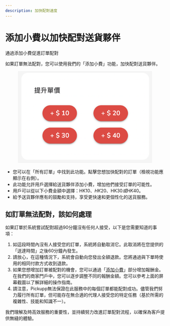 ```yaml
---
description: 加快配對速度
---
```


# 添加小費以加快配對送貨夥伴

通過添加小費促進訂單配對

如果訂單無法配對，您可以使用我們的「添加小費」功能，加快配對送貨夥伴。

<figure><img src="../.gitbook/assets/image.png" alt=""><figcaption></figcaption></figure>

* 您可以在「所有訂單」中找到此功能。點擊您想加快配對的訂單（檢視功能應顯示在右側）。&#x20;
* 此功能允許用戶選擇給送貨夥伴添加小費，增加他們接受訂單的可能性。&#x20;
* 用戶可以從以下小費金額中選擇：HK$10、HK$20、HK$30或HK$40。
* 給予送貨夥伴應有的鼓勵和支持，享受更快速和更個性化的送貨服務。

## 如訂單無法配對，該如何處理

如果訂單於系統嘗試配對超過90分鐘沒有任何人接受，以下是您需要知道的事項：&#x20;

1. 如這段時間內沒有人接受您的訂單，系統將自動取消它。此取消將在您提供的「送達時間」之後60分鐘內發生。&#x20;
2. 請放心，在這種情況下，系統會自動向您發出全額退款。您將通過與下單時使用的相同付款方式收到退款。&#x20;
3. 如果您想增加訂單被配對的機會，您可以通過「[添加小費](broken-reference)」部分增加報酬金。在我們的商家門戶中，您可以逐步調整不同的報酬金額。您可以參考上面的屏幕截圖以了解詳細的操作指南。&#x20;
4. 請注意，Pickupp無法保證在此服務中的每個訂單都能配對成功。儘管我們努力履行所有訂單，但可能存在無合適的代理人接受您的特定任務（基於所需的複雜性、技能和知識不一）。&#x20;

我們理解及時高效服務的重要性，並持續努力改進訂單配對流程，以確保為客戶提供無縫的體驗。
